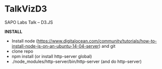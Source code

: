 TalkVizD3
=========

SAPO Labs Talk – D3.JS

**INSTALL**
  - Install node (https://www.digitalocean.com/community/tutorials/how-to-install-node-js-on-an-ubuntu-14-04-server) and git
  - clone repo
  - npm install (or install http-server global)
  - ./node_modules/http-server/bin/http-server (and do http-server)